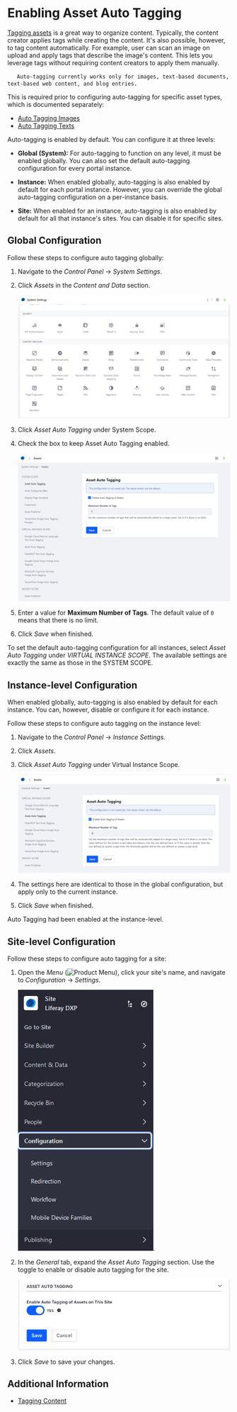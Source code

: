 # Enabling Asset Auto Tagging

[Tagging assets](../../tags-and-categories/user-guide/tagging-content.md) is a great way to organize content. Typically, the content creator applies tags while creating the content. It's also possible, however, to tag content automatically. For example, user can scan an image on upload and apply tags that describe the image's content. This lets you leverage tags without requiring content creators to apply them manually.

```note::
   Auto-tagging currently works only for images, text-based documents, text-based web content, and blog entries.
```

This is required prior to configuring auto-tagging for specific asset types, which is documented separately:

* [Auto Tagging Images](../../tags-and-categories/user-guide/auto-tagging-images.md)
* [Auto Tagging Texts](../../tags-and-categories/user-guide/auto-tagging-texts.md)

Auto-tagging is enabled by default. You can configure it at three levels:

* **Global (System):** For auto-tagging to function on any level, it must be enabled globally. You can also set the default auto-tagging configuration for every portal instance.

* **Instance:** When enabled globally, auto-tagging is also enabled by default for each portal instance. However, you can override the global auto-tagging configuration on a per-instance basis.

* **Site:** When enabled for an instance, auto-tagging is also enabled by default for all that instance's sites. You can disable it for specific sites.

## Global Configuration

Follow these steps to configure auto tagging globally:

1. Navigate to the _Control Panel_ &rarr; _System Settings_.
1. Click _Assets_ in the _Content and Data_ section.

    ![Navigate to the Assets in the Systems Settings.](./enabling-asset-auto-tagging/images/01.png)

1. Click _Asset Auto Tagging_ under System Scope.
1. Check the box to keep Asset Auto Tagging enabled.

    ![Navigate to the Assets in the Systems Settings.](./enabling-asset-auto-tagging/images/02.png)

1. Enter a value for **Maximum Number of Tags**. The default value of `0` means that there is no limit.
1. Click _Save_ when finished.

To set the default auto-tagging configuration for all instances, select *Asset Auto Tagging* under *VIRTUAL INSTANCE SCOPE*. The available settings are exactly the same as those in the SYSTEM SCOPE.

## Instance-level Configuration

When enabled globally, auto-tagging is also enabled by default for each instance. You can, however, disable or configure it for each instance.

Follow these steps to configure auto tagging on the instance level:

1. Navigate to the _Control Panel_ &rarr; _Instance Settings_.
1. Click _Assets_.
1. Click _Asset Auto Tagging_ under Virtual Instance Scope.

    ![Choose your instance settings.](./enabling-asset-auto-tagging/images/03.png)

1. The settings here are identical to those in the global configuration, but apply only to the current instance.
1. Click _Save_ when finished.

Auto Tagging had been enabled at the instance-level.

## Site-level Configuration

Follow these steps to configure auto tagging for a site:

1. Open the _Menu_ (![Product Menu](../../../images/icon-menu.png)), click your site's name, and navigate to _Configuration_ &rarr; _Settings_.

    ![Navigate to the site settings.](./enabling-asset-auto-tagging/images/04.png).

1. In the *General* tab, expand the *Asset Auto Tagging* section. Use the toggle to enable or disable auto tagging for the site.

    ![You can enable or disable auto-tagging for a site.](./enabling-asset-auto-tagging/images/05.png)

1. Click *Save* to save your changes.

## Additional Information

* [Tagging Content](../../tags-and-categories/user-guide/tagging-content.md)
